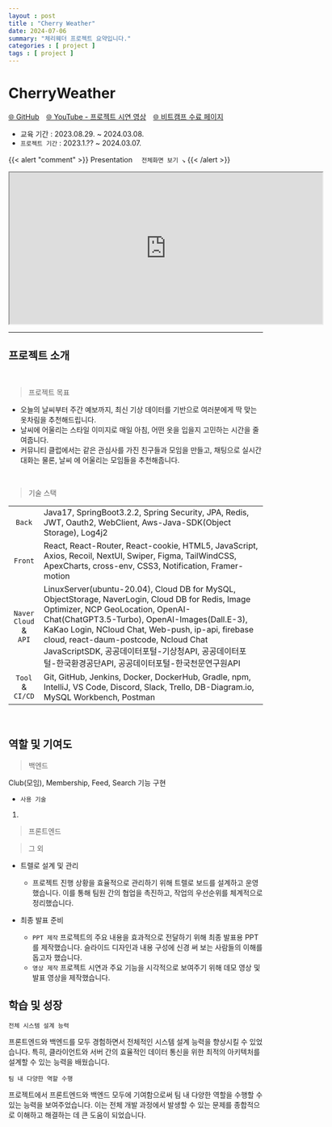 ```yaml
---
layout : post
title : "Cherry Weather"
date: 2024-07-06
summary: "체리웨더 프로젝트 요약입니다."
categories : [ project ]
tags : [ project ]
---
```




# CherryWeather



[🌐 GitHub](https://github.com/ssomal62/cherryweather)　[🌐 YouTube - 프로젝트 시연 영상](https://youtu.be/7pjfnpkY5rc?si=jy0YFM9TY1vKEkIT)　[🌐 비트캠프 수료 페이지](https://bitcamp.co.kr/blog/134?sca=N%EC%BA%A0%ED%94%84_DevOps)


* 교육 기간 : 2023.08.29. ~ 2024.03.08.
* `프로젝트 기간` : 2023.1.?? ~ 2024.03.07.



{{< alert "comment" >}}
Presentation 　`전체화면 보기 ↘`
{{< /alert >}}

<iframe width="620" height="300" src="https://www.figma.com/embed?embed_host=share&url=https%3A%2F%2Fwww.figma.com%2Fproto%2FUwIhMFzf4cXAYn4Oyiuyhu%2FCherryWeather_Presentaion%3Ft%3DcSqqm0qoOn0wLCJ4-1%26scaling%3Dcontain%26content-scaling%3Dfixed%26page-id%3D0%253A1%26node-id%3D19-2" allowfullscreen></iframe>

---

## 프로젝트 소개


<br/>

> 프로젝트 목표

- 오늘의 날씨부터 주간 예보까지, 최신 기상 데이터를 기반으로 여러분에게 딱 맞는 옷차림을 추천해드립니다.
- 날씨에 어울리는 스타일 이미지로 매일 아침, 어떤 옷을 입을지 고민하는 시간을 줄여줍니다.
- 커뮤니티 클럽에서는 같은 관심사를 가진 친구들과 모임을 만들고, 채팅으로 실시간 대화는 물론, 날씨 에 어울리는 모임들을 추천해줍니다.


<br/>

> 기술 스택

|                                 |                                                                                                                                                                                                                                                                                                                                                  |
|:-------------------------------:|:---------------------------------------------------------------------------------------------------------------------------------------------------------------------------------------------------------------------------------------------------------------------------------------------------------------------------------------------------------|
|            `Back`            | Java17, SpringBoot3.2.2, Spring Security, JPA, Redis, JWT, Oauth2, WebClient, Aws-Java-SDK(Object Storage), Log4j2                                                                                                                                                                                                                                       |
|           `Front`            | React, React-Router, React-cookie, HTML5, JavaScript, Axios, Recoil, NextUI, Swiper, Figma, TailWindCSS, ApexCharts, cross-env, CSS3, Notification, Framer-motion                                                                                                                                                                                        |
| `Naver Cloud` <br/>&<br/> `API` | LinuxServer(ubuntu-20.04), Cloud DB for MySQL, ObjectStorage, NaverLogin, Cloud DB for Redis, Image Optimizer, NCP GeoLocation, OpenAI-Chat(ChatGPT3.5-Turbo), OpenAI-Images(Dall.E-3), KaKao Login, NCloud Chat, Web-push, ip-api, firebase cloud, react-daum-postcode, Ncloud Chat JavaScriptSDK, 공공데이터포털-기상청API, 공공데이터포털-한국환경공단API, 공공데이터포털-한국천문연구원API |
|        `Tool` & `CI/CD`         | Git, GitHub, Jenkins, Docker, DockerHub, Gradle, npm, IntelliJ, VS Code, Discord, Slack, Trello, DB-Diagram.io, MySQL Workbench, Postman |

<br/>

## 역할 및 기여도

> 백엔드

 Club(모임), Membership, Feed, Search 기능 구현

* `사용 기술`

1. 




> 프론트엔드



> 그 외

* 트렐로 설계 및 관리 
  - 프로젝트 진행 상황을 효율적으로 관리하기 위해 트렐로 보드를 설계하고 운영했습니다. 이를 통해 팀원 간의 협업을 촉진하고, 작업의 우선순위를 체계적으로 정리했습니다.

* 최종 발표 준비
  - `PPT 제작` 프로젝트의 주요 내용을 효과적으로 전달하기 위해 최종 발표용 PPT를 제작했습니다. 슬라이드 디자인과 내용 구성에 신경 써 보는 사람들의 이해를 돕고자 했습니다.
  - `영상 제작` 프로젝트 시연과 주요 기능을 시각적으로 보여주기 위해 데모 영상 및 발표 영상을 제작했습니다. 

## 학습 및 성장

`전체 시스템 설계 능력`

프론트엔드와 백엔드를 모두 경험하면서 전체적인 시스템 설계 능력을 향상시킬 수 있었습니다. 특히, 클라이언트와 서버 간의 효율적인 데이터 통신을 위한 최적의 아키텍처를 설계할 수 있는 능력을 배웠습니다.


`팀 내 다양한 역할 수행`

프로젝트에서 프론트엔드와 백엔드 모두에 기여함으로써 팀 내 다양한 역할을 수행할 수 있는 능력을 보여주었습니다. 이는 전체 개발 과정에서 발생할 수 있는 문제를 종합적으로 이해하고 해결하는 데 큰 도움이 되었습니다.
